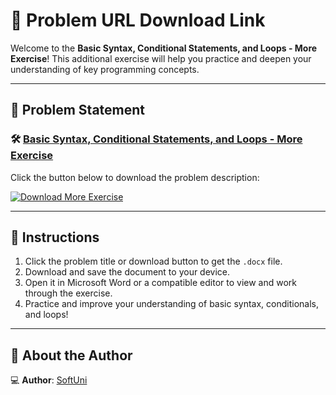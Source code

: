 # 📝 Problem URL Download Link

Welcome to the **Basic Syntax, Conditional Statements, and Loops - More Exercise**! This additional exercise will help you practice and deepen your understanding of key programming concepts.

---

## 📄 Problem Statement

### 🛠️ [Basic Syntax, Conditional Statements, and Loops - More Exercise](https://github.com/user-attachments/files/17949094/Basic.Syntax.Conditional.Statements.and.Loops.-.More.Exercise.docx)
Click the button below to download the problem description:

[![Download More Exercise](https://img.shields.io/badge/Download-MoreExercise-blue?style=for-the-badge&logo=microsoftword)](https://github.com/user-attachments/files/17949094/Basic.Syntax.Conditional.Statements.and.Loops.-.More.Exercise.docx)

---

## 📌 Instructions
1. Click the problem title or download button to get the `.docx` file.
2. Download and save the document to your device.
3. Open it in Microsoft Word or a compatible editor to view and work through the exercise.
4. Practice and improve your understanding of basic syntax, conditionals, and loops!

---

## 👤 About the Author

💻 **Author**: [SoftUni](https://softuni.bg/) 
